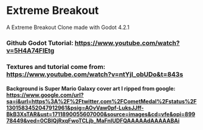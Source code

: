 # Extreme Breakout
 A Extreme Breakout Clone made with Godot 4.2.1



### Github Godot Tutorial: https://www.youtube.com/watch?v=5H4A74FIEtg 
### Textures and tutorial come from: https://www.youtube.com/watch?v=ntYjl_obUDo&t=843s
#### Background is Super Mario Galaxy cover art I ripped from google: https://www.google.com/url?sa=i&url=https%3A%2F%2Ftwitter.com%2FCometMedal%2Fstatus%2F1301583452047912961&psig=AOvVaw0pf-LuksJJff-BkB3XsTAR&ust=1711890055607000&source=images&cd=vfe&opi=89978449&ved=0CBIQjRxqFwoTCLjb_MaFnIUDFQAAAAAdAAAAABAi

